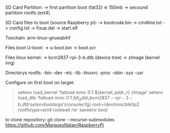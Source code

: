 SD Card Partition: 
 -> first partition boot (fat32) ≅ 150mb
 -> secound partition rootfs (ext4)

SD Card files to boot (source Raspberry pi):
 -> bootcode.bin
 -> cmdline.txt
 -> config.txt
 -> fixup.dat
 -> start.elf

Toochain: arm-linux-gnueabihf

Files boot U-boot:
 -> u-boot.bin
 -> boot.scr

Files linux kernel:
 -> bcm2837-rpi-3-b.dtb (device tree)
 -> zImage (kernel img)

Directorys rootfs:
-bin 
-dev 
-etc 
-lib
-linuxrc
-proc
-sbin 
-sys
-usr

Configure on first boot on target:
> setenv load_kernel 'fatload mmc 0:1 ${kernel_addr_r} zImage'
> setenv load_dtb 'fatload mmc 0:1 ${fdt_addr_r} bcm2837-rpi-3-b.dtb'
> setenv bootargs '${consolecfg} root=/dev/mmcblk0p2 rootfstype=ext4 rootwait rw'
> saveenv
> boot

to clone repository: git clone --recurse-submodules https://github.com/MarquesNatan/RaspberryPi
